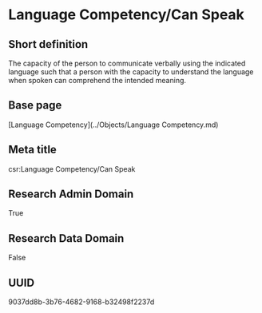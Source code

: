 # Language Competency/Can Speak
## Short definition
The capacity of the person to communicate verbally using the indicated language such that a person with the capacity to understand the language when spoken can comprehend the intended meaning.
## Base page
[Language Competency](../Objects/Language Competency.md)
## Meta title
csr:Language Competency/Can Speak
## Research Admin Domain
True
## Research Data Domain
False
## UUID
9037dd8b-3b76-4682-9168-b32498f2237d
